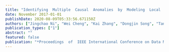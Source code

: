 ```yaml
---
title: "Identifying  Multiple  Causal  Anomalies  by  Modeling  Local  Propagations"
date: November 2017-01-01
publishDate: 2020-08-09T05:33:56.671150Z
authors: ["Jingchao Ni", "Wei Cheng", "Kai Zhang", "Dongjin Song", "Tan Yan", "Haifeng Chen", "Xiang Zhang"]
publication_types: ["1"]
abstract: ""
featured: false
publication: "*Proceedings  of  IEEE International Conference on Data Mining (ICDM)*"
---
```


